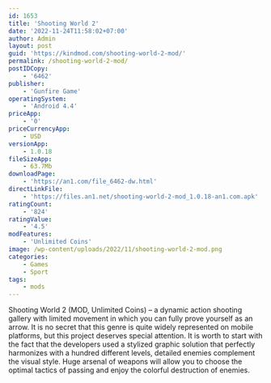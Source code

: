 ```yaml
---
id: 1653
title: 'Shooting World 2'
date: '2022-11-24T11:58:02+07:00'
author: Admin
layout: post
guid: 'https://kindmod.com/shooting-world-2-mod/'
permalink: /shooting-world-2-mod/
postIDCopy:
    - '6462'
publisher:
    - 'Gunfire Game'
operatingSystem:
    - 'Android 4.4'
priceApp:
    - '0'
priceCurrencyApp:
    - USD
versionApp:
    - 1.0.18
fileSizeApp:
    - 63.7Mb
downloadPage:
    - 'https://an1.com/file_6462-dw.html'
directLinkFile:
    - 'https://files.an1.net/shooting-world-2-mod_1.0.18-an1.com.apk'
ratingCount:
    - '824'
ratingValue:
    - '4.5'
modFeatures:
    - 'Unlimited Coins'
image: /wp-content/uploads/2022/11/shooting-world-2-mod.png
categories:
    - Games
    - Sport
tags:
    - mods
---
```


Shooting World 2 (MOD, Unlimited Coins) – a dynamic action shooting gallery with limited movement in which you can fully prove yourself as an arrow. It is no secret that this genre is quite widely represented on mobile platforms, but this project deserves special attention. It is worth to start with the fact that the developers used a stylized graphic solution that perfectly harmonizes with a hundred different levels, detailed enemies complement the visual style. Huge arsenal of weapons will allow you to choose the optimal tactics of passing and enjoy the colorful destruction of enemies.